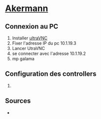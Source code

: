 # [Akermann](readme.md)

## Connexion au PC

1. Installer [ultraVNC](https://forum.uvnc.com/viewtopic.php?t=37976)
2. Fixer l'adresse IP du pc 10.1.19.3
3. Lancer UtraVNC
4. se connecter avec l'adresse 10.1.19.2
5. mp galama

## Configuration des controllers

1. 

 

## Sources

* []()
